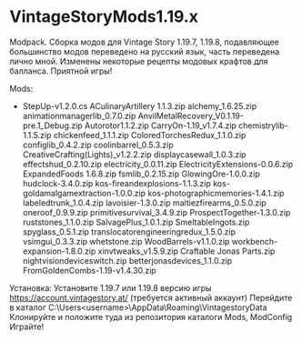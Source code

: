 # VintageStoryMods1.19.x
Modpack. Сборка модов для Vintage Story 1.19.7, 1.19.8, подавляющее большинство модов переведено на русский язык, часть переведена лично мной. Изменены некоторые рецепты модовых крафтов для балланса. Приятной игры!

Mods:

* StepUp-v1.2.0.cs
ACulinaryArtillery 1.1.3.zip
alchemy_1.6.25.zip
animationmanagerlib_0.7.0.zip
AnvilMetalRecovery_V0.1.19-pre.1_Debug.zip
Autorotor1.1.2.zip
CarryOn-1.19_v1.7.4.zip
chemistrylib-1.1.5.zip
chickenfeed_1.1.1.zip
ColoredTorchesRedux_1.1.0.zip
configlib_0.4.2.zip
coolinbarrel_0.5.3.zip
CreativeCrafting(Lights)_v1.2.2.zip
displaycasewall_1.0.3.zip
effectshud_0.2.10.zip
electricity_0.0.11.zip
ElectricityExtensions-0.0.6.zip
ExpandedFoods 1.6.8.zip
fsmlib_0.2.15.zip
GlowingOre-1.0.0.zip
hudclock-3.4.0.zip
kos-fireandexplosions-1.1.3.zip
kos-goldamalgamextraction-1.0.0.zip
kos-photographicmemories-1.4.1.zip
labeledtrunk_1.0.4.zip
lavoisier-1.3.0.zip
maltiezfirearms_0.5.0.zip
oneroof_0.9.9.zip
primitivesurvival_3.4.9.zip
ProspectTogether-1.3.0.zip
ruststones_1.1.0.zip
SalvagePlus_1.0.1.zip
SmeltableIngots.zip
spyglass_0.5.1.zip
translocatorengineeringredux_1.5.0.zip
vsimgui_0.3.3.zip
whetstone.zip
WoodBarrels-v1.1.0.zip
workbench-expansion-1.8.0.zip
xinvtweaks_v1.5.9.zip
Craftable Jonas Parts.zip
nightvisiondeviceswitch.zip
betterjonasdevices_1.1.0.zip
FromGoldenCombs-1.19-v1.4.30.zip

Установка:
Установите 1.19.7 или 1.19.8 версию игры https://account.vintagestory.at/
(требуется активный аккаунт)
Перейдите в каталог C:\Users\<username>\AppData\Roaming\VintagestoryData
Клонируйте и положите туда из репозитория каталоги Mods, ModConfig
Играйте!
